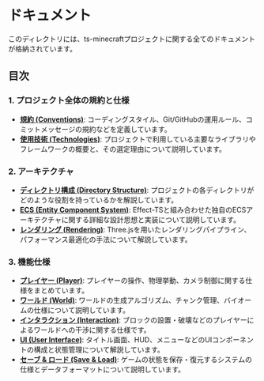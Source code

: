 # ドキュメント

このディレクトリには、ts-minecraftプロジェクトに関する全てのドキュメントが格納されています。

## 目次

### 1. プロジェクト全体の規約と仕様

- [**規約 (Conventions)**](./project/conventions.md): コーディングスタイル、Git/GitHubの運用ルール、コミットメッセージの規約などを定義しています。
- [**使用技術 (Technologies)**](./project/technologies.md): プロジェクトで利用している主要なライブラリやフレームワークの概要と、その選定理由について説明しています。

### 2. アーキテクチャ

- [**ディレクトリ構成 (Directory Structure)**](./architecture/directory_structure.md): プロジェクトの各ディレクトリがどのような役割を持っているかを解説しています。
- [**ECS (Entity Component System)**](./architecture/ecs.md): Effect-TSと組み合わせた独自のECSアーキテクチャに関する詳細な設計思想と実装について説明しています。
- [**レンダリング (Rendering)**](./architecture/rendering.md): Three.jsを用いたレンダリングパイプライン、パフォーマンス最適化の手法について解説しています。

### 3. 機能仕様

- [**プレイヤー (Player)**](./features/player.md): プレイヤーの操作、物理挙動、カメラ制御に関する仕様をまとめています。
- [**ワールド (World)**](./features/world.md): ワールドの生成アルゴリズム、チャンク管理、バイオームの仕様について説明しています。
- [**インタラクション (Interaction)**](./features/interaction.md): ブロックの設置・破壊などのプレイヤーによるワールドへの干渉に関する仕様です。
- [**UI (User Interface)**](./features/ui.md): タイトル画面、HUD、メニューなどのUIコンポーネントの構成と状態管理について解説しています。
- [**セーブ & ロード (Save & Load)**](./features/save_load.md): ゲームの状態を保存・復元するシステムの仕様とデータフォーマットについて説明しています。
